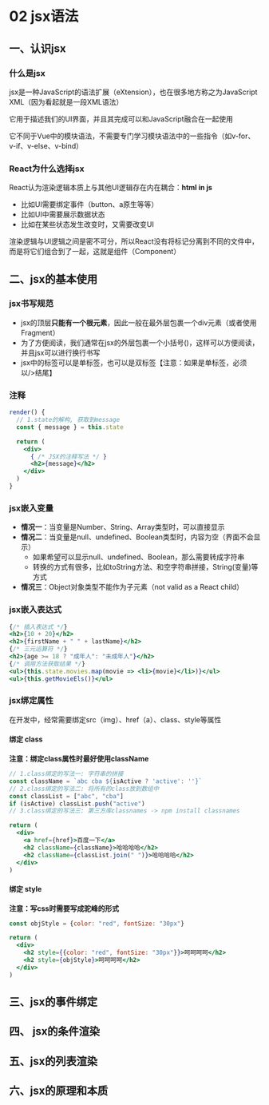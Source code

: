 # 02 jsx语法

## 一、认识jsx

### 什么是jsx

jsx是一种JavaScript的语法扩展（eXtension），也在很多地方称之为JavaScript XML（因为看起就是一段XML语法）

它用于描述我们的UI界面，并且其完成可以和JavaScript融合在一起使用

它不同于Vue中的模块语法，不需要专门学习模块语法中的一些指令（如v-for、v-if、v-else、v-bind）

### React为什么选择jsx

React认为渲染逻辑本质上与其他UI逻辑存在内在耦合：**html in js**

- 比如UI需要绑定事件（button、a原生等等）
- 比如UI中需要展示数据状态
- 比如在某些状态发生改变时，又需要改变UI

渲染逻辑与UI逻辑之间是密不可分，所以React没有将标记分离到不同的文件中，而是将它们组合到了一起，这就是组件（Component）



## 二、jsx的基本使用

### jsx书写规范

- jsx的顶层**只能有一个根元素**，因此一般在最外层包裹一个div元素（或者使用Fragment）
- 为了方便阅读，我们通常在jsx的外层包裹一个小括号()，这样可以方便阅读，并且jsx可以进行换行书写
- jsx中的标签可以是单标签，也可以是双标签【注意：如果是单标签，必须以/>结尾】

### 注释

```jsx
render() {
  // 1.state的解构, 获取到message
  const { message } = this.state

  return (
    <div>
      { /* JSX的注释写法 */ }
      <h2>{message}</h2>
    </div>
  )
}
```

### jsx嵌入变量

- **情况一**：当变量是Number、String、Array类型时，可以直接显示
- **情况二**：当变量是null、undefined、Boolean类型时，内容为空（界面不会显示）
    - 如果希望可以显示null、undefined、Boolean，那么需要转成字符串
    - 转换的方式有很多，比如toString方法、和空字符串拼接，String(变量)等方式
- **情况三**：Object对象类型不能作为子元素（not valid as a React child）

### jsx嵌入表达式

```jsx
{/* 插入表达式 */}
<h2>{10 + 20}</h2>
<h2>{firstName + " " + lastName}</h2>
{/* 三元运算符 */}
<h2>{age >= 18 ? "成年人": "未成年人"}</h2>
{/* 调用方法获取结果 */}
<ul>{this.state.movies.map(movie => <li>{movie}</li>)}</ul>
<ul>{this.getMovieEls()}</ul>
```

### jsx绑定属性

在开发中，经常需要绑定src（img）、href（a）、class、style等属性

#### 绑定 class

**注意：绑定class属性时最好使用className**

```jsx
// 1.class绑定的写法一: 字符串的拼接
const className = `abc cba ${isActive ? 'active': ''}`
// 2.class绑定的写法二: 将所有的class放到数组中
const classList = ["abc", "cba"]
if (isActive) classList.push("active")
// 3.class绑定的写法三: 第三方库classnames -> npm install classnames

return (
  <div>
    <a href={href}>百度一下</a>
    <h2 className={className}>哈哈哈哈</h2>
    <h2 className={classList.join(" ")}>哈哈哈哈</h2>
  </div>
)
```

#### 绑定 style

**注意：写css时需要写成驼峰的形式**

```jsx
const objStyle = {color: "red", fontSize: "30px"}

return (
  <div>
    <h2 style={{color: "red", fontSize: "30px"}}>呵呵呵呵</h2>
    <h2 style={objStyle}>呵呵呵呵</h2>
  </div>
)
```





## 三、jsx的事件绑定



## 四、 jsx的条件渲染



## 五、jsx的列表渲染



## 六、jsx的原理和本质

